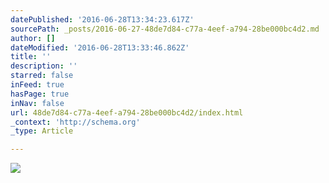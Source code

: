 ```yaml
---
datePublished: '2016-06-28T13:34:23.617Z'
sourcePath: _posts/2016-06-27-48de7d84-c77a-4eef-a794-28be000bc4d2.md
author: []
dateModified: '2016-06-28T13:33:46.862Z'
title: ''
description: ''
starred: false
inFeed: true
hasPage: true
inNav: false
url: 48de7d84-c77a-4eef-a794-28be000bc4d2/index.html
_context: 'http://schema.org'
_type: Article

---
```

![](https://the-grid-user-content.s3-us-west-2.amazonaws.com/49e1c23d-c695-4281-9e1c-862b4eac899c.jpg)